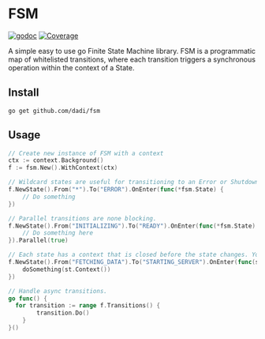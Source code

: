 # FSM
[![godoc](http://img.shields.io/badge/godoc-reference-blue.svg?style=flat)](https://godoc.org/github.com/dadi/fsm)
[![Coverage](http://gocover.io/_badge/github.com/dadi/fsm)](http://gocover.io/github.com/dadi/fsm)

A simple easy to use go Finite State Machine library. FSM is a programmatic map of whitelisted transitions, where each transition triggers a synchronous operation within the context of a State.

## Install

```
go get github.com/dadi/fsm
```

## Usage

```go
// Create new instance of FSM with a context
ctx := context.Background()
f := fsm.New().WithContext(ctx)

// Wildcard states are useful for transitioning to an Error or Shutdown state.
f.NewState().From("*").To("ERROR").OnEnter(func(*fsm.State) {
	// Do something
})

// Parallel transitions are none blocking.
f.NewState().From("INITIALIZING").To("READY").OnEnter(func(*fsm.State) {
	// Do something here
}).Parallel(true)

// Each state has a context that is closed before the state changes. You can use this with methods called within the state OnEnter method.
f.NewState().From("FETCHING_DATA").To("STARTING_SERVER").OnEnter(func(s *fsm.State) {
	doSomething(st.Context())
})

// Handle async transitions.
go func() {
  for transition := range f.Transitions() {
		transition.Do()
	}
}()
```